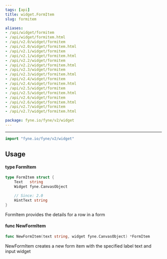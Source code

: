 ```yaml
---
tags: [api]
title: widget.FormItem
slug: formitem

aliases:
- /api/widget/formitem
- /api/widget/formitem.html
- /api/v2.0/widget/formitem
- /api/v2.0/widget/formitem.html
- /api/v2.1/widget/formitem
- /api/v2.1/widget/formitem.html
- /api/v2.2/widget/formitem
- /api/v2.2/widget/formitem.html
- /api/v2.3/widget/formitem
- /api/v2.3/widget/formitem.html
- /api/v2.4/widget/formitem
- /api/v2.4/widget/formitem.html
- /api/v2.5/widget/formitem
- /api/v2.5/widget/formitem.html
- /api/v2.6/widget/formitem
- /api/v2.6/widget/formitem.html
- /api/v2.7/widget/formitem
- /api/v2.7/widget/formitem.html

package: fyne.io/fyne/v2/widget
---
```



---
```go
import "fyne.io/fyne/v2/widget"
```

## Usage

#### type FormItem

```go
type FormItem struct {
	Text   string
	Widget fyne.CanvasObject

	// Since: 2.0
	HintText string
}
```

FormItem provides the details for a row in a form

#### func  NewFormItem

```go
func NewFormItem(text string, widget fyne.CanvasObject) *FormItem
```
NewFormItem creates a new form item with the specified label text and input widget
